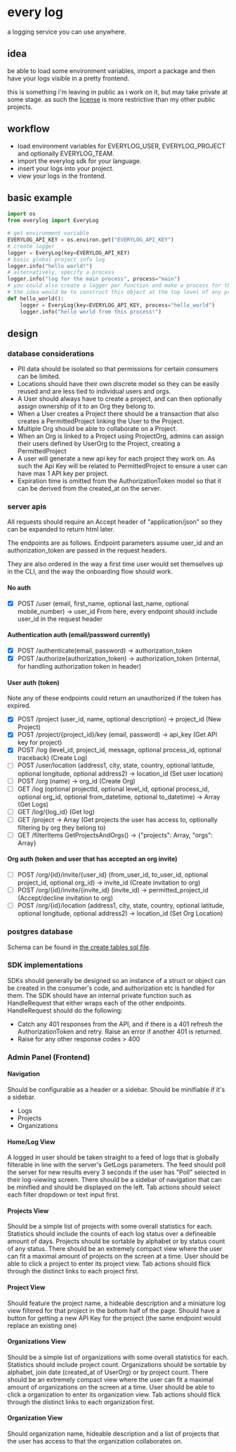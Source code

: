 # every log

a logging service you can use anywhere.

## idea

be able to load some environment variables, import a package and then have your logs visible in a pretty frontend.

this is something i'm leaving in public as i work on it, but may take private at some stage. as such the [license](LICENSE) is more restrictive than my other public projects.

## workflow

- load environment variables for EVERYLOG_USER, EVERYLOG_PROJECT and optionally EVERYLOG_TEAM.
- import the everylog sdk for your language.
- insert your logs into your project.
- view your logs in the frontend.

## basic example

```python
import os
from everylog import EveryLog

# get environment variable
EVERYLOG_API_KEY = os.environ.get("EVERYLOG_API_KEY")
# create logger
logger = EveryLog(key=EVERYLOG_API_KEY)
# basic global project info log
logger.info("hello world!")
# alternatively, specify a process
logger.info("log for the main process", process="main")
# you could also create a logger per function and make a process for that function.
# the idea would be to construct this object at the top level of any process and pass it around.
def hello_world():
    logger = EveryLog(key=EVERYLOG_API_KEY, process="hello_world")
    logger.info("hello world from this process!")
```

## design

### database considerations

- PII data should be isolated so that permissions for certain consumers can be limited.
- Locations should have their own discrete model so they can be easily reused and are less tied to individual users and orgs.
- A User should always have to create a project, and can then optionally assign ownership of it to an Org they belong to.
- When a User creates a Project there should be a transaction that also creates a PermittedProject linking the User to the Project.
- Multiple Org should be able to collaborate on a Project.
- When an Org is linked to a Project using ProjectOrg, admins can assign their users defined by UserOrg to the Project, creating a PermittedProject
- A user will generate a new api key for each project they work on. As such the Api Key will be related to PermittedProject to ensure a user can have max 1 API key per project.
- Expiration time is omitted from the AuthorizationToken model so that it can be derived from the created_at on the server.

### server apis

All requests should require an Accept header of "application/json" so they can be expanded to return html later.

The endpoints are as follows. Endpoint parameters assume user_id and an authorization_token are passed in the request headers.

They are also ordered in the way a first time user would set themselves up in the CLI, and the way the onboarding flow should work.

#### No auth

- [x] POST /user (email, first_name, optional last_name, optional mobile_number) -> user_id
      From here, every endpoint should include user_id in the request header

#### Authentication auth (email/password currently)

- [x] POST /authenticate(email, password) -> authorization_token
- [x] POST /authorize(authorization_token) -> authorization_token (internal, for handling authorization token in header)

#### User auth (token)

Note any of these endpoints could return an unauthorized if the token has expired.

- [x] POST /project (user_id, name, optional description) -> project_id (New Project)
- [x] POST /project/{project_id}/key (email, password) -> api_key (Get API key for project)
- [x] POST /log (level_id, project_id, message, optional process_id, optional traceback) (Create Log)
- [ ] POST /user/location (address1, city, state, country, optional latitude, optional longitude, optional address2) -> location_id (Set user location)
- [ ] POST /org (name) -> org_id (Create Org)
- [ ] GET /log (optional projectId, optional level_id, optional process_id, optional org_id, optional from_datetime, optional to_datetime) -> Array<Log> (Get Logs)
- [ ] GET /log/{log_id} (Get log)
- [ ] GET /project -> Array<Project> (Get projects the user has access to, optionally filtering by org they belong to)
- [ ] GET /filterItems GetProjectsAndOrgs() -> {"projects": Array<Project>, "orgs": Array<Org>}

#### Org auth (token and user that has accepted an org invite)

- [ ] POST /org/{id}/invite/{user_id} (from_user_id, to_user_id, optional project_id, optional org_id) -> invite_id (Create invitation to org)
- [ ] POST /org/{id}/invite/{invite_id} (invite_id) -> permitted_project_id (Accept/decline invitation to org)
- [ ] POST /org/{id}/location (address1, city, state, country, optional latitude, optional longitude, optional address2) -> location_id (Set Org Location)

### postgres database

Schema can be found in [the create tables sql file](sql/create_tables.sql).

### SDK implementations

SDKs should generally be designed so an instance of a struct or object can be created in the consumer's code, and authorization etc is handled for them.
The SDK should have an internal private function such as HandleRequest that either wraps each of the other endpoints. HandleRequest should do the following:

- Catch any 401 responses from the API, and if there is a 401 refresh the AuthorizationToken and retry. Raise an error if another 401 is returned.
- Raise for any other response codes > 400

### Admin Panel (Frontend)

#### Navigation

Should be configurable as a header or a sidebar. Should be minifiable if it's a sidebar.

- Logs
- Projects
- Organizations

#### Home/Log View

A logged in user should be taken straight to a feed of logs that is globally filterable in line with the server's GetLogs parameters.
The feed should poll the server for new results every 3 seconds if the user has "Poll" selected in their log-viewing screen.
There should be a sidebar of navigation that can be minified and should be displayed on the left.
Tab actions should select each filter dropdown or text input first.

#### Projects View

Should be a simple list of projects with some overall statistics for each.
Statistics should include the counts of each log status over a defineable amount of days.
Projects should be sortable by alphabet or by status count of any status.
There should be an extremely compact view where the user can fit a maximal amount of projects on the screen at a time.
User should be able to click a project to enter its project view.
Tab actions should flick through the distinct links to each project first.

#### Project View

Should feature the project name, a hideable description and a miniature log view filtered for that project in the bottom half of the page.
Should have a button for getting a new API Key for the project (the same endpoint would replace an existing one)

#### Organizations View

Should be a simple list of organizations with some overall statistics for each.
Statistics should include project count.
Organizations should be sortable by alphabet, join date (created_at of UserOrg) or by project count.
There should be an extremely compact view where the user can fit a maximal amount of organizations on the screen at a time.
User should be able to click a organization to enter its organization view.
Tab actions should flick through the distinct links to each organization first.

#### Organization View

Should organization name, hideable description and a list of projects that the user has access to that the organization collaborates on.
